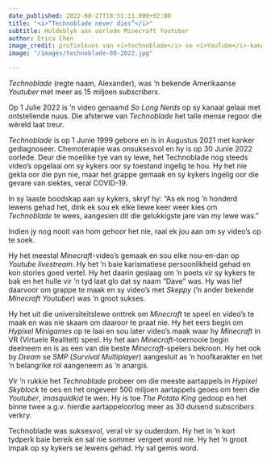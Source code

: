 ```yaml
---
date_published: 2022-08-27T18:51:11.000+02:00
title: "<i>“Technoblade never dies”</i>"
subtitle: Huldeblyk aan oorlede Minecraft Youtuber
author: Erica Chen
image_credit: profielkuns van <i>technoblade</i> se <i>YouTube</i>-kanaal
image: "/images/technoblade-08-2022.jpg"

---
```

_Technoblade_ (regte naam, Alexander), was ’n bekende Amerikaanse _Youtuber_ met meer as 15 miljoen _subscribers_.

Op 1 Julie 2022 is ’n video genaamd _So Long Nerds_ op sy kanaal gelaai met ontstellende nuus. Die afsterwe van _Technoblade_ het talle mense regoor die wêreld laat treur.

_Technoblade_ is op 1 Junie 1999 gebore en is in Augustus 2021 met kanker gediagnoseer. Chemoterapie was onsuksesvol en hy is op 30 Junie 2022 oorlede. Deur die moeilike tye van sy lewe, het Technoblade nog steeds video’s opgelaai om sy kykers oor sy toestand ingelig te hou. Hy het nie gekla oor die pyn nie, maar het grappe gemaak en sy kykers ingelig oor die gevare van siektes, veral COVID-19.

In sy laaste boodskap aan sy kykers, skryf hy: “As ek nog ’n honderd lewens gehad het, dink ek sou ek elke liewe keer weer kies om _Technoblade_ te wees, aangesien dit die gelukkigste jare van my lewe was.”

Indien jy nog nooit van hom gehoor het nie, raai ek jou aan om sy video’s op te soek.

Hy het meestal _Minecraft_-video’s gemaak en sou elke nou-en-dan op _Youtube_ _livestream_. Hy het ’n baie karismatiese persoonlikheid gehad en kon stories goed vertel. Hy het daarin geslaag om ’n poets vir sy kykers te bak en het hulle vir ’n tyd laat glo dat sy naam “Dave” was. Hy was lief daarvoor om grappe te maak en sy video’s met _Skeppy_ (’n ander bekende _Minecraft Youtuber_) was ’n groot sukses.

Hy het uit die universiteitslewe onttrek om _Minecraft_ te speel en video’s te maak en was nie skaam om daaroor te praat nie. Hy het eers begin om _Hypixel Minigames_ op te laai en sou later video’s maak waar hy _Minecraft_ in VR (Virtuele Realiteit) speel. Hy het aan _Minecraft_-toernooie begin deelneem en is as een van die beste _Minecraft_-spelers bekroon. Hy het ook by _Dream_ se _SMP_ (_Survival Multiplayer_) aangesluit as ’n hoofkarakter en het ’n belangrike rol aangeneem as ’n anargis.

Vir ’n rukkie het _Technoblade_ probeer om die meeste aartappels in _Hypixel Skyblock_ te oes en het ongeveer 500 miljoen aartappels geoes om teen die _Youtuber_, _imasquidkid_ te wen. Hy is toe _The Potato King_ gedoop en het binne twee a.g.v. hierdie aartappeloorlog meer as 30 duisend _subscribers_ verkry.

Technoblade was suksesvol, veral vir sy ouderdom. Hy het in ’n kort tydperk baie bereik en sal nie sommer vergeet word nie. Hy het ’n groot impak op sy kykers se lewens gehad. Hy sal gemis word.